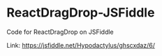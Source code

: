# ReactDragDrop-JSFiddle
Code for ReactDragDrop on JSFiddle

Link: https://jsfiddle.net/Hypodactylus/ghscxdaz/6/
